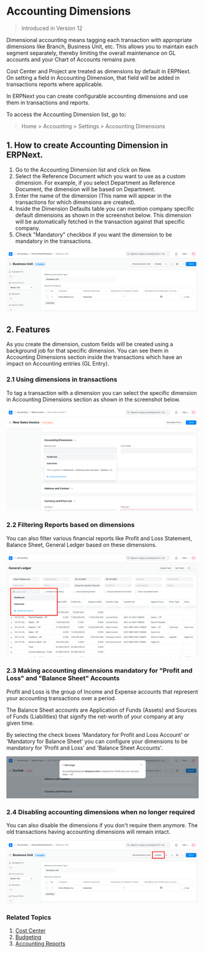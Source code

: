 
# Accounting Dimensions



> 
> Introduced in Version 12
> 
> 
> 


Dimensional accounting means tagging each transaction with appropriate dimensions like Branch, Business Unit, etc. This allows you to maintain each segment separately, thereby limiting the overall maintenance on GL accounts and your Chart of Accounts remains pure.


Cost Center and Project are treated as dimensions by default in ERPNext. On setting a field in Accounting Dimension, that field will be added in transactions reports where applicable.


In ERPNext you can create configurable accounting dimensions and use them in transactions and reports.


To access the Accounting Dimension list, go to:



> 
> Home > Accounting > Settings > Accounting Dimensions
> 
> 
> 


## 1. How to create Accounting Dimension in ERPNext.


1. Go to the Accounting Dimension list and click on New.
2. Select the Reference Document which you want to use as a custom dimension. For example, if you select Department as Reference Document, the dimension will be based on Department.
3. Enter the name of the dimension (This name will appear in the transactions for which dimensions are created).
4. Inside the Dimension Defaults table you can mention company specific default dimensions as shown in the screenshot below. This dimension will be automatically fetched in the transaction against that specific company.
5. Check "Mandatory" checkbox if you want the dimension to be mandatory in the transactions.


![Creating Accounting Dimension](/files/accounting-dimension.png)


## 2. Features


As you create the dimension, custom fields will be created using a background job for that specific dimension. You can see them in Accounting Dimensions section inside the transactions which have an impact on Accounting entries (GL Entry).


### 2.1 Using dimensions in transactions


To tag a transaction with a dimension you can select the specific dimension in Accounting Dimensions section as shown in the screenshot below.


![Accounting Dimension in Sales Invoice](/files/accounting-dimension-in-invoice.png)


### 2.2 Filtering Reports based on dimensions


You can also filter various financial reports like Profit and Loss Statement, Balance Sheet, General Ledger based on these dimensions.


![Accounting Dimension in Reports](/files/report-dimensions.png)


### 2.3 Making accounting dimensions mandatory for "Profit and Loss" and "Balance Sheet" Accounts


Profit and Loss is the group of Income and Expense accounts that represent your accounting transactions over a period.


The Balance Sheet accounts are Application of Funds (Assets) and Sources of Funds (Liabilities) that signify the net-worth of your company at any given time.


By selecting the check boxes 'Mandatory for Profit and Loss Account' or 'Mandatory for Balance Sheet' you can configure your dimensions to be mandatory for 'Profit and Loss' and 'Balance Sheet Accounts'.


![Accounting Dimension Mandatory in Transaction](/files/dimension-mandatory.png)


### 2.4 Disabling accounting dimensions when no longer required


You can also disable the dimensions if you don't require them anymore. The old transactions having accounting dimensions will remain intact.


![Disable Accounting Dimension](/files/dimension-disable.png)


### Related Topics


1. [Cost Center](/docs/en/accounts/cost-center)
2. [Budgeting](/docs/en/accounts/budgeting)
3. [Accounting Reports](/docs/en/accounts/accounting-reports)


